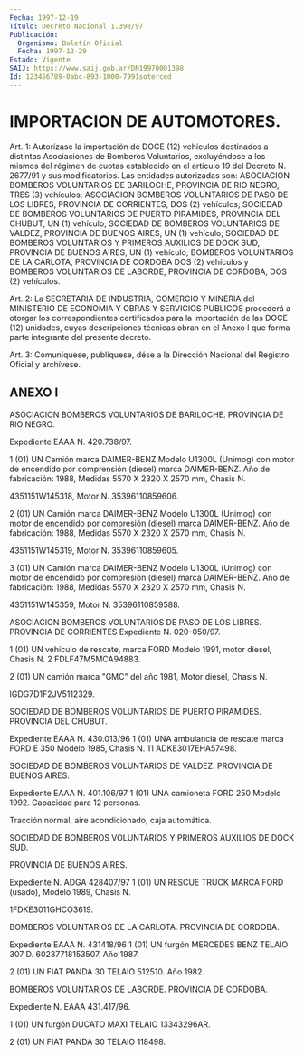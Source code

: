 ```yaml
---
Fecha: 1997-12-19
Título: Decreto Nacional 1.398/97
Publicación:
  Organismo: Boletín Oficial
  Fecha: 1997-12-29
Estado: Vigente
SAIJ: https://www.saij.gob.ar/DN19970001398
Id: 123456789-0abc-893-1000-7991soterced
---
```

# IMPORTACION DE AUTOMOTORES.

<a id="1"></a>
Art. 1:  Autorízase  la  importación  de DOCE (12) vehículos destinados  a  distintas  Asociaciones  de  Bomberos   Voluntarios, excluyéndose a los mismos del régimen de cuotas establecido  en  el artículo 19  del  Decreto  N. 2677/91  y  sus  modificatorios. Las entidades  autorizadas  son:  ASOCIACION  BOMBEROS  VOLUNTARIOS  DE BARILOCHE,  PROVINCIA DE RIO NEGRO, TRES (3) vehículos;  ASOCIACION BOMBEROS VOLUNTARIOS DE PASO DE LOS LIBRES, PROVINCIA DE CORRIENTES, DOS  (2) vehículos; SOCIEDAD DE BOMBEROS VOLUNTARIOS DE PUERTO PIRAMIDES,  PROVINCIA  DEL CHUBUT, UN (1) vehículo; SOCIEDAD DE BOMBEROS VOLUNTARIOS DE VALDEZ,  PROVINCIA  DE  BUENOS AIRES, UN (1) vehículo; SOCIEDAD DE BOMBEROS VOLUNTARIOS Y PRIMEROS  AUXILIOS DE  DOCK  SUD, PROVINCIA DE BUENOS AIRES, UN (1) vehículo; BOMBEROS VOLUNTARIOS DE LA CARLOTA, PROVINCIA DE CORDOBA DOS (2) vehículos y BOMBEROS VOLUNTARIOS  DE  LABORDE,  PROVINCIA  DE  CORDOBA, DOS (2) vehículos.

<a id="2"></a>
Art.  2: La  SECRETARIA  DE  INDUSTRIA,  COMERCIO Y MINERIA  del MINISTERIO  DE  ECONOMIA Y OBRAS Y SERVICIOS PUBLICOS  procederá  a otorgar los correspondientes  certificados  para  la importación de las DOCE (12) unidades, cuyas descripciones técnicas  obran  en  el Anexo  I  que  forma  parte  integrante  del  presente  decreto.

<a id="3"></a>
Art. 3: Comuníquese, publíquese, dése a la Dirección Nacional  del Registro  Oficial y archívese.

## ANEXO I

<a id="1"></a>
ASOCIACION  BOMBEROS  VOLUNTARIOS  DE  BARILOCHE. PROVINCIA DE RIO NEGRO.

Expediente EAAA N. 420.738/97.

1 (01) UN Camión marca DAIMER-BENZ Modelo U1300L (Unimog) con motor de  encendido por comprensión (diesel) marca  DAIMER-BENZ.  Año  de fabricación:  1988,  Medidas  5570  X  2320  X  2570  mm,  Chasis N.

4351151W145318, Motor N. 35396110859606.

2 (01) UN Camión marca DAIMER-BENZ Modelo U1300L (Unimog) con motor de  encendido  por  compresión  (diesel) marca DAIMER-BENZ. Año  de fabricación:  1988,  Medidas  5570 X  2320  X  2570  mm,  Chasis N.

4351151W145319, Motor N. 35396110859605.

3 (01) UN Camión marca DAIMER-BENZ Modelo U1300L (Unimog) con motor de  encendido por compresión (diesel)  marca  DAIMER-BENZ.  Año  de fabricación:  1988,  Medidas  5570  X  2320  X  2570  mm, Chasis N.

4351151W145359, Motor N. 35396110859588.

ASOCIACION BOMBEROS VOLUNTARIOS DE PASO DE LOS LIBRES. PROVINCIA DE CORRIENTES Expediente N. 020-050/97.

1  (01)  UN  vehículo  de  rescate,  marca  FORD Modelo 1991, motor diesel, Chasis N. 2 FDLF47M5MCA94883.

2 (01) UN camión marca "GMC" del año 1981, Motor  diesel, Chasis N.

IGDG7D1F2JV5112329.

SOCIEDAD DE BOMBEROS VOLUNTARIOS DE PUERTO PIRAMIDES. PROVINCIA DEL CHUBUT.

Expediente EAAA N. 430.013/96 1  (01)  UNA  ambulancia  de  rescate marca FORD E 350 Modelo 1985, Chasis N. 11 ADKE3017EHA57498.

SOCIEDAD DE BOMBEROS VOLUNTARIOS  DE  VALDEZ.  PROVINCIA  DE BUENOS AIRES.

Expediente EAAA N. 401.106/97 1  (01)  UNA  camioneta  FORD  250  Modelo  1992. Capacidad para 12 personas.

Tracción normal, aire acondicionado, caja automática.

SOCIEDAD DE BOMBEROS VOLUNTARIOS Y PRIMEROS AUXILIOS  DE  DOCK SUD.

PROVINCIA DE BUENOS AIRES.

Expediente N. ADGA 428407/97 1  (01)  UN RESCUE TRUCK MARCA FORD (usado), Modelo 1989, Chasis N.

1FDKE3011GHCO3619.

BOMBEROS VOLUNTARIOS DE LA CARLOTA. PROVINCIA DE CORDOBA.

Expediente EAAA N. 431418/96 1 (01) UN  furgón  MERCEDES  BENZ TELAIO 307 D. 60237718153507. Año 1987.

2 (01) UN FIAT PANDA 30 TELAIO 512510. Año 1982.

BOMBEROS VOLUNTARIOS DE LABORDE. PROVINCIA DE CORDOBA.

Expediente N. EAAA 431.417/96.

1 (01) UN furgón DUCATO MAXI TELAIO 13343296AR.

2 (01) UN FIAT PANDA 30 TELAIO 118498.